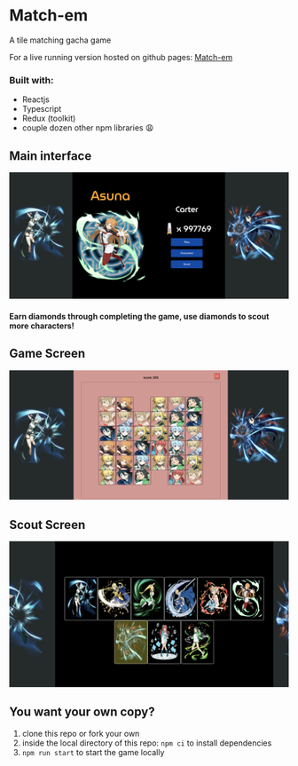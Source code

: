 # Match-em

A tile matching gacha game

For a live running version hosted on github pages: [Match-em](https://mclhtay.github.io/Match-em/)

### Built with:

- Reactjs
- Typescript
- Redux (toolkit)
- couple dozen other npm libraries 😩

## Main interface

![Image of main ui](https://github.com/mclhtay/Match-em/blob/master/img/main.png)

#### Earn diamonds through completing the game, use diamonds to scout more characters!

## Game Screen

![Image of game](https://github.com/mclhtay/Match-em/blob/master/img/game.png)

## Scout Screen

![Image of scout](https://github.com/mclhtay/Match-em/blob/master/img/scout.png)

## You want your own copy?

1. clone this repo or fork your own
2. inside the local directory of this repo: `npm ci` to install dependencies
3. `npm run start` to start the game locally
